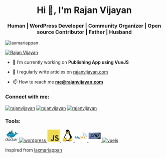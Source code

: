 <h1 align="center">Hi 👋, I'm Rajan Vijayan</h1>
<h3 align="center">Human | WordPress Developer | Community Organizer | Open source Contributor | Father | Husband</h3>

<p align="left"> <img src="https://komarev.com/ghpvc/?username=rajanvijayan&label=Profile%20views&color=0e75b6&style=flat" alt="laxmariappan" /> </p>

<p align="left"> <a href="https://twitter.com/rajanit2000" target="blank"><img src="https://img.shields.io/twitter/follow/rajanit2000?logo=twitter&style=for-the-badge" alt="Rajan Vijayan" /></a> </p>

- 🔭 I’m currently working on **Publishing App using VueJS**

- 📝 I regularly write articles on [rajanvijayan.com](https://rajanvijayan.com)

- 📫 How to reach me **me@rajanvijayan.com**

<h3 align="left">Connect with me:</h3>
<p align="left">
<a href="https://twitter.com/rajanit2000" target="blank"><img align="center" src="https://raw.githubusercontent.com/rahuldkjain/github-profile-readme-generator/master/src/images/icons/Social/twitter.svg" alt="rajanvijayan" height="30" width="40" /></a>
<a href="https://fb.com/rajanit20000" target="blank"><img align="center" src="https://raw.githubusercontent.com/rahuldkjain/github-profile-readme-generator/master/src/images/icons/Social/facebook.svg" alt="rajanvijayan" height="30" width="40" /></a>
<a href="https://instagram.com/iam_rajanvijayan" target="blank"><img align="center" src="https://raw.githubusercontent.com/rahuldkjain/github-profile-readme-generator/master/src/images/icons/Social/instagram.svg" alt="rajanvijayan" height="30" width="40" /></a>
</p>

<h3 align="left">Tools:</h3>
<p align="left"> <a href="https://www.docker.com/" target="_blank" rel="noreferrer"> <img src="https://raw.githubusercontent.com/devicons/devicon/master/icons/docker/docker-original-wordmark.svg" alt="docker" width="40" height="40"/> </a><a href="https://wordpress.org/" target="_blank" rel="noreferrer"> <img src="https://cdn.jsdelivr.net/gh/devicons/devicon/icons/wordpress/wordpress-plain.svg" alt="wordpress" width="40" height="40"/> </a><a href="https://developer.mozilla.org/en-US/docs/Web/JavaScript" target="_blank" rel="noreferrer"> <img src="https://raw.githubusercontent.com/devicons/devicon/master/icons/javascript/javascript-original.svg" alt="javascript" width="40" height="40"/> </a><a href="https://www.linux.org/" target="_blank" rel="noreferrer"> <img src="https://raw.githubusercontent.com/devicons/devicon/master/icons/linux/linux-original.svg" alt="linux" width="40" height="40"/> </a><a href="https://www.mysql.com/" target="_blank" rel="noreferrer"> <img src="https://raw.githubusercontent.com/devicons/devicon/master/icons/mysql/mysql-original-wordmark.svg" alt="mysql" width="40" height="40"/> </a><a href="https://www.php.net" target="_blank" rel="noreferrer"> <img src="https://raw.githubusercontent.com/devicons/devicon/master/icons/php/php-original.svg" alt="php" width="40" height="40"/> </a><a href="https://vuejs.org/" target="_blank" rel="noreferrer"> <img src="https://cdn.jsdelivr.net/gh/devicons/devicon/icons/vuejs/vuejs-original-wordmark.svg" alt="vuejs" width="40" height="40"/> </a>
</p>

<p>Inspired from <a href="https://github.com/laxmariappan">laxmariappan</a>
